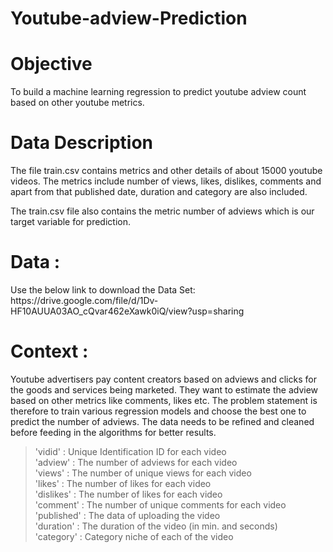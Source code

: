 # Youtube-adview-Prediction
<h1>Objective</h1>
To build a machine learning regression to predict youtube adview count based
on other youtube metrics.
<h1>Data Description </h1>
The file train.csv contains metrics and other details of about 15000 youtube
videos. The metrics include number of views, likes, dislikes, comments and
apart from that published date, duration and category are also included.

The train.csv file also contains the metric number of adviews which is our
target variable for prediction.

<h1> Data :</h1>
Use the below link to download the Data Set:
https://drive.google.com/file/d/1Dv-HF10AUUA03AO_cQvar462eXawk0iQ/view?usp=sharing

<h1>Context :</h1>
Youtube advertisers pay content creators based on adviews and clicks for the
goods and services being marketed. They want to estimate the adview based
on other metrics like comments, likes etc. The problem statement is therefore
to train various regression models and choose the best one to predict the
number of adviews. The data needs to be refined and cleaned before feeding
in the algorithms for better results.

> 'vidid' : Unique Identification ID for each video
> <br>
>'adview' : The number of adviews for each video
> <br>
> 'views' : The number of unique views for each video
> <br>
>'likes' : The number of likes for each video
> <br>
> 'dislikes' : The number of likes for each video
> <br>
> 'comment' : The number of unique comments for each video
> <br>
> 'published' : The data of uploading the video
> <br>
> 'duration' : The duration of the video (in min. and seconds)
> <br>
> 'category' : Category niche of each of the video
> <br>
